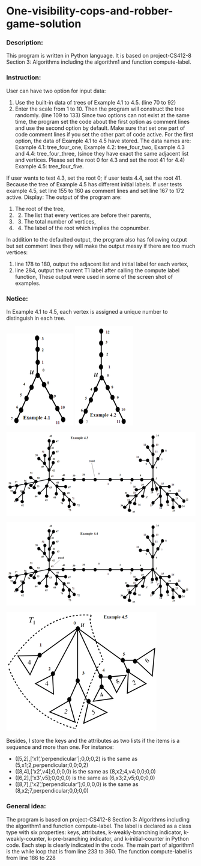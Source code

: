 # One-visibility-cops-and-robber-game-solution

### Description:
This program is written in Python language. It is based on project-CS412-8 Section 3:
Algorithms including the algorithm1 and function compute-label. 

### Instruction:
User can have two option for input data:
1. Use the built-in data of trees of Example 4.1 to 4.5. (line 70 to 92)
2. Enter the scale from 1 to 10. Then the program will construct the tree randomly. (line 109 to 133)
Since two options can not exist at the same time, the program set the code about the first
option as comment lines and use the second option by default. Make sure that set one part
of code comment lines if you set the other part of code active. For the first option, the data of Example 4.1 to 4.5 have stored. The data names are:
Example 4.1: tree_four_one, 
Example 4.2: tree_four_two, 
Example 4.3 and 4.4: tree_four_three, (since they have exact the same adjacent list and vertices. Please set the root 0 for 4.3 and set the root 41 for 4.4)
Example 4.5: tree_four_five. 

If user wants to test 4.3, set the root 0; if user tests 4.4, set the root 41. Because the tree of Example 4.5 has different initial labels. If user tests example 4.5, set
line 155 to 160 as comment lines and set line 167 to 172 active. Display:
The output of the program are:
1. The root of the tree, 
2. 2. The list that every vertices are before their parents, 
3. 3. The total number of vertices, 
4. 4. The label of the root which implies the copnumber. 

In addition to the defaulted output, the program also has following output but set
comment lines they will make the output messy if there are too much vertices:
1. line 178 to 180, output the adjacent list and initial label for each vertex, 
2. line 284, output the current T1 label after calling the compute label function, 
These output were used in some of the screen shot of examples.

### Notice:
In Example 4.1 to 4.5, each vertex is assigned a unique number to distinguish in each tree.

![alt text](https://github.com/JeffreyC1998/One-visibility-cops-and-robber-game-solution/blob/main/%E5%9B%BE%E7%89%87%207.png)
![alt text](https://github.com/JeffreyC1998/One-visibility-cops-and-robber-game-solution/blob/main/%E5%9B%BE%E7%89%87%208.png)

![alt text](https://github.com/JeffreyC1998/One-visibility-cops-and-robber-game-solution/blob/main/%E5%9B%BE%E7%89%87%209.png)

![alt text](https://github.com/JeffreyC1998/One-visibility-cops-and-robber-game-solution/blob/main/%E5%9B%BE%E7%89%87%2010.png)

![alt text](https://github.com/JeffreyC1998/One-visibility-cops-and-robber-game-solution/blob/main/%E5%9B%BE%E7%89%87%2011.png)

Besides, I store the keys and the attributes as two lists if the items is a sequence and more
than one. 
For instance:
* ([5,2],[‘x1’,’perpendicular’];0,0;0,2) is the same as (5,x1;2,perpendicular;0,0;0,2)
* ([8,4],[‘x2’,v4];0,0;0,0) is the same as (8,x2;4,v4;0,0;0,0)
* ([6,2],[‘x3’,v5];0,0;0,0) is the same as (6,x3;2,v5;0,0;0,0)
* ([8,7],[‘x2’,’perpendicular’];0,0;0,0) is the same as (8,x2;7,perpendicular;0,0;0,0)

### General idea:
The program is based on project-CS412-8 Section 3: Algorithms including the algorithm1
and function compute-label. The label is declared as a class type with six properties: keys, attributes, k-weakly-branching indicator, k-weakly-counter, k-pre-branching indicator, and
k-initial-counter in Python code. Each step is clearly indicated in the code. The main part of algorithm1 is the while loop
that is from line 233 to 360. The function compute-label is from line 186 to 228

